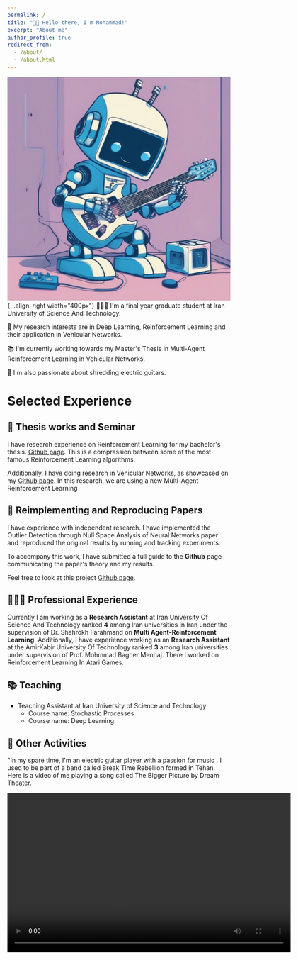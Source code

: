 ```yaml
---
permalink: /
title: "👋🏼 Hello there, I'm Mohammad!"
excerpt: "About me"
author_profile: true
redirect_from: 
  - /about/
  - /about.html
---
```




![Illustration of combining vision and language modalities](images/output.png){: .align-right width="400px"}
👨🏻‍💻 I'm a final year graduate student at Iran University of Science And Technology.

🔬 My research interests are in Deep Learning, Reinforcement Learning and their application in Vehicular Networks.

📚 I'm currently working towards my Master's Thesis in  Multi-Agent Reinforcement Learning in Vehicular Networks.

🎸 I'm also passionate about shredding electric guitars.

# Selected Experience

## 🤖 Thesis works and Seminar
I have research experience on Reinforcement Learning for my bachelor's thesis. [Github page](https://github.com/MohammadAmini1998/B.S.C-Thesis). This is a comprassion between some of the most famous Reinforcement Learning algorithms.

Additionally, I have doing research in Vehicular Networks, as showcased on my [Github page](https://github.com/MohammadAmini1998/Vehicular-Network). In this research, we are using a new Multi-Agent Reinforcement Learning 
## 📜 Reimplementing and Reproducing Papers
I have experience with independent research. I have implemented the Outlier Detection through Null Space Analysis of Neural Networks paper and reproduced the original results by running and tracking experiments.

To accompany this work, I have submitted a full guide to the **Github** page communicating the paper's theory and my results.

Feel free to look at this project [Github page](https://github.com/MohammadAmini1998/Advanced-Data-Mining-Project).

## 👨🏻‍🔬 Professional Experience
Currently I am working as a **Research Assistant** at  Iran University Of Science And Technology ranked **4** among Iran universities in Iran under the supervision of Dr. Shahrokh Farahmand on **Multi Agent-Reinforcement Learning**.
Additionally, I have experience working as an **Research Assistant** at the AmirKabir University Of Technology ranked **3** among Iran universities under supervision of Prof. Mohmmad Bagher Menhaj. There I worked on Reinforcement Learning In Atari Games.


## 📚 Teaching
* Teaching Assistant at Iran University of Science and Technology
  * Course name: Stochastic Processes
  * Course name: Deep Learning


## 🎸 Other Activities
"In my spare time, I'm an electric guitar player with a passion for music . I used to be part of a band called Break Time Rebellion formed in Tehan. Here is a video of me playing a song called The Bigger Picture by Dream Theater.
<div class="video-container" style="text-align: center;">
        <video width="640" height="360" controls>
            <source src="files/IMG_1006.MOV" type="video/mp4">
            
        </video>
    </div>












